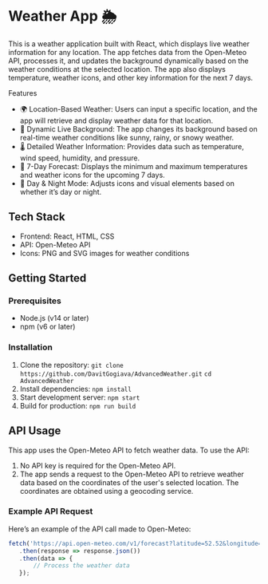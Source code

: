 # Weather App 🌦️
This is a weather application built with React, which displays live weather information for any location. The app fetches data from the Open-Meteo API, processes it, and updates the background dynamically based on the weather conditions at the selected location. The app also displays temperature, weather icons, and other key information for the next 7 days.

Features
- 🌍 Location-Based Weather: Users can input a specific location, and the app will retrieve and display weather data for that location.
- 🎥 Dynamic Live Background: The app changes its background based on real-time weather conditions like sunny, rainy, or snowy weather.
- 🌡️  Detailed Weather Information: Provides data such as temperature, wind speed, humidity, and pressure.
- 📅 7-Day Forecast: Displays the minimum and maximum temperatures and weather icons for the upcoming 7 days.
- 🌙 Day & Night Mode: Adjusts icons and visual elements based on whether it’s day or night.
## Tech Stack
- Frontend: React, HTML, CSS
- API: Open-Meteo API
- Icons: PNG and SVG images for weather conditions

## Getting Started
### Prerequisites
- Node.js (v14 or later)
- npm (v6 or later)
### Installation
1. Clone the repository:
  `git clone https://github.com/DavitGogiava/AdvancedWeather.git`
  `cd AdvancedWeather`
2. Install dependencies:
   `npm install`
3. Start development server:
   `npm start`
4. Build for production:
   `npm run build`
## API Usage
This app uses the Open-Meteo API to fetch weather data. To use the API:
1. No API key is required for the Open-Meteo API.
2. The app sends a request to the Open-Meteo API to retrieve weather data based on the coordinates of the user's selected location. The coordinates are obtained using a geocoding service.

### Example API Request
Here’s an example of the API call made to Open-Meteo:
```javascript
fetch('https://api.open-meteo.com/v1/forecast?latitude=52.52&longitude=13.41&daily=temperature_2m_max,temperature_2m_min&timezone=auto')
   .then(response => response.json())
   .then(data => {
       // Process the weather data
   });
```
